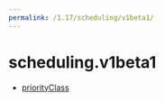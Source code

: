 ```yaml
---
permalink: /1.17/scheduling/v1beta1/
---
```


# scheduling.v1beta1



* [priorityClass](priorityClass.md)